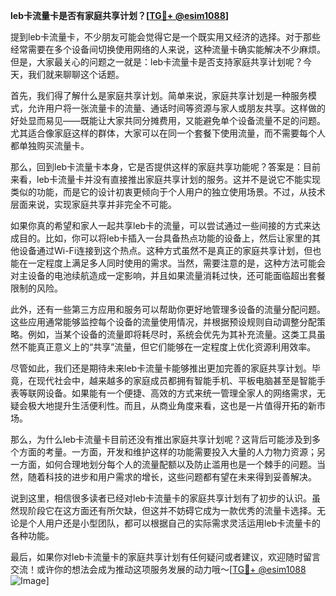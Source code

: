 **leb卡流量卡是否有家庭共享计划？[[TG💪+ @esim1088](https://t.me/s/esim1088)]**

提到leb卡流量卡，不少朋友可能会觉得它是一个既实用又经济的选择。对于那些经常需要在多个设备间切换使用网络的人来说，这种流量卡确实能解决不少麻烦。但是，大家最关心的问题之一就是：leb卡流量卡是否支持家庭共享计划呢？今天，我们就来聊聊这个话题。

首先，我们得了解什么是家庭共享计划。简单来说，家庭共享计划是一种服务模式，允许用户将一张流量卡的流量、通话时间等资源与家人或朋友共享。这样做的好处显而易见——既能让大家共同分摊费用，又能避免单个设备流量不足的问题。尤其适合像家庭这样的群体，大家可以在同一个套餐下使用流量，而不需要每个人都单独购买流量卡。

那么，回到leb卡流量卡本身，它是否提供这样的家庭共享功能呢？答案是：目前来看，leb卡流量卡并没有直接推出家庭共享计划的服务。这并不是说它不能实现类似的功能，而是它的设计初衷更倾向于个人用户的独立使用场景。不过，从技术层面来说，实现家庭共享并非完全不可能。

如果你真的希望和家人一起共享leb卡的流量，可以尝试通过一些间接的方式来达成目的。比如，你可以将leb卡插入一台具备热点功能的设备上，然后让家里的其他设备通过Wi-Fi连接到这个热点。这种方式虽然不是真正的家庭共享计划，但也能在一定程度上满足多人同时使用的需求。当然，需要注意的是，这种方法可能会对主设备的电池续航造成一定影响，并且如果流量消耗过快，还可能面临超出套餐限制的风险。

此外，还有一些第三方应用和服务可以帮助你更好地管理多设备的流量分配问题。这些应用通常能够监控每个设备的流量使用情况，并根据预设规则自动调整分配策略。例如，当某个设备的流量即将耗尽时，系统会优先为其补充流量。这类工具虽然不能真正意义上的“共享”流量，但它们能够在一定程度上优化资源利用效率。

尽管如此，我们还是期待未来leb卡流量卡能够推出更加完善的家庭共享计划。毕竟，在现代社会中，越来越多的家庭成员都拥有智能手机、平板电脑甚至是智能手表等联网设备。如果能有一个便捷、高效的方式来统一管理全家人的网络需求，无疑会极大地提升生活便利性。而且，从商业角度来看，这也是一片值得开拓的新市场。

那么，为什么leb卡流量卡目前还没有推出家庭共享计划呢？这背后可能涉及到多个方面的考量。一方面，开发和维护这样的功能需要投入大量的人力物力资源；另一方面，如何合理地划分每个人的流量配额以及防止滥用也是一个棘手的问题。当然，随着科技的进步和用户需求的增长，这些问题都有望在未来得到妥善解决。

说到这里，相信很多读者已经对leb卡流量卡的家庭共享计划有了初步的认识。虽然现阶段它在这方面还有所欠缺，但这并不妨碍它成为一款优秀的流量卡选择。无论是个人用户还是小型团队，都可以根据自己的实际需求灵活运用leb卡流量卡的各种功能。

最后，如果你对leb卡流量卡的家庭共享计划有任何疑问或者建议，欢迎随时留言交流！或许你的想法会成为推动这项服务发展的动力哦～[[TG💪+ @esim1088](https://t.me/s/esim1088) ![Image](https://i.postimg.cc/4NQfJmqS/Snipaste-2025-05-13-00-14-12.png)]